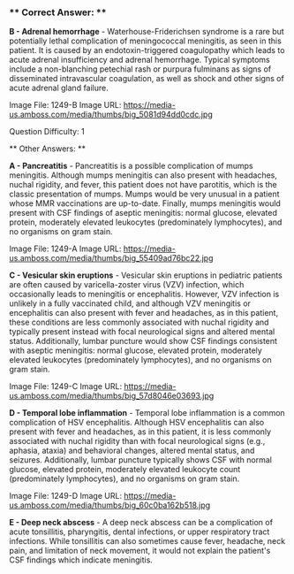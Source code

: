 ### ** Correct Answer: **

**B - Adrenal hemorrhage** - Waterhouse-Friderichsen syndrome is a rare but potentially lethal complication of meningococcal meningitis, as seen in this patient. It is caused by an endotoxin-triggered coagulopathy which leads to acute adrenal insufficiency and adrenal hemorrhage. Typical symptoms include a non-blanching petechial rash or purpura fulminans as signs of disseminated intravascular coagulation, as well as shock and other signs of acute adrenal gland failure.

Image File: 1249-B
Image URL: https://media-us.amboss.com/media/thumbs/big_5081d94dd0cdc.jpg

Question Difficulty: 1

** Other Answers: **

**A - Pancreatitis** - Pancreatitis is a possible complication of mumps meningitis. Although mumps meningitis can also present with headaches, nuchal rigidity, and fever, this patient does not have parotitis, which is the classic presentation of mumps. Mumps would be very unusual in a patient whose MMR vaccinations are up-to-date. Finally, mumps meningitis would present with CSF findings of aseptic meningitis: normal glucose, elevated protein, moderately elevated leukocytes (predominately lymphocytes), and no organisms on gram stain.

Image File: 1249-A
Image URL: https://media-us.amboss.com/media/thumbs/big_55409ad76bc22.jpg

**C - Vesicular skin eruptions** - Vesicular skin eruptions in pediatric patients are often caused by varicella-zoster virus (VZV) infection, which occasionally leads to meningitis or encephalitis. However, VZV infection is unlikely in a fully vaccinated child, and although VZV meningitis or encephalitis can also present with fever and headaches, as in this patient, these conditions are less commonly associated with nuchal rigidity and typically present instead with focal neurological signs and altered mental status. Additionally, lumbar puncture would show CSF findings consistent with aseptic meningitis: normal glucose, elevated protein, moderately elevated leukocytes (predominately lymphocytes), and no organisms on gram stain.

Image File: 1249-C
Image URL: https://media-us.amboss.com/media/thumbs/big_57d8046e03693.jpg

**D - Temporal lobe inflammation** - Temporal lobe inflammation is a common complication of HSV encephalitis. Although HSV encephalitis can also present with fever and headaches, as in this patient, it is less commonly associated with nuchal rigidity than with focal neurological signs (e.g., aphasia, ataxia) and behavioral changes, altered mental status, and seizures. Additionally, lumbar puncture typically shows CSF with normal glucose, elevated protein, moderately elevated leukocyte count (predominately lymphocytes), and no organisms on gram stain.

Image File: 1249-D
Image URL: https://media-us.amboss.com/media/thumbs/big_60c0ba162b518.jpg

**E - Deep neck abscess** - A deep neck abscess can be a complication of acute tonsillitis, pharyngitis, dental infections, or upper respiratory tract infections. While tonsillitis can also sometimes cause fever, headache, neck pain, and limitation of neck movement, it would not explain the patient's CSF findings which indicate meningitis.

